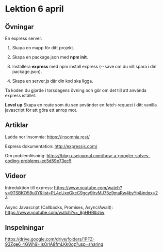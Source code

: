 # Lektion 6 april

## Övningar

En express server:
1. Skapa en mapp för ditt projekt.

2. Skapa en package.json med **npm init**.

3. Installera **express** med npm install express (--save om du vill spara i din package.json).

4. Skapa en server.js där din kod ska ligga.

Ta koden du gjorde i torsdagens övning och gör om det till att använda express istället.

**Level up**
Skapa en route som du sen använder en fetch-request i ditt vanilla javascript för att göra ett anrop mot.

## Artiklar
Ladda ner Insomnia: https://insomnia.rest/

Express dokumentation: http://expressjs.com/

Om problemlösning: https://blog.usejournal.com/how-a-googler-solves-coding-problems-ec5d59e73ec5

## Videor
Introduktion till express: https://www.youtube.com/watch?v=9TSBKO59u0Y&list=PL4cUxeGkcC9gcy9lrvMJ75z9maRw4byYp&index=24

Async Javascript (Callbacks, Promises, Async/Await): https://www.youtube.com/watch?v=_8gHHBlbziw

## Inspelningar

https://drive.google.com/drive/folders/1PFZ-93Zge6_4GWh9HisOrIA8fmLKk0gz?usp=sharing